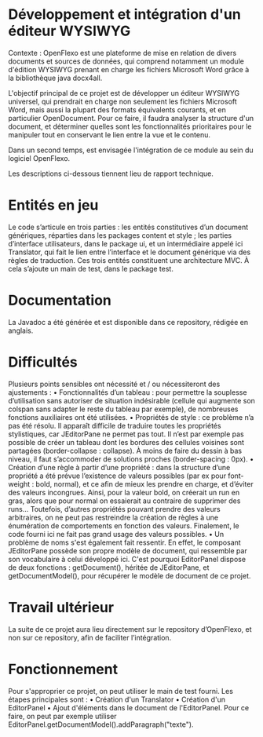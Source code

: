 # Développement et intégration d'un éditeur WYSIWYG 

Contexte : OpenFlexo est une plateforme de mise en relation de divers documents et sources de données, qui comprend notamment un module d'édition WYSIWYG prenant en charge les fichiers Microsoft Word grâce à la bibliothèque java docx4all.

L'objectif principal de ce projet est de développer un éditeur WYSIWYG universel, qui prendrait en charge non seulement les fichiers Microsoft Word, mais aussi la plupart des formats équivalents courants, et en particulier OpenDocument.
Pour ce faire, il faudra analyser la structure d'un document, et déterminer quelles sont les fonctionnalités prioritaires pour le manipuler tout en conservant le lien entre la vue et le contenu.

Dans un second temps, est envisagée l'intégration de ce module au sein du logiciel OpenFlexo.

Les descriptions ci-dessous tiennent lieu de rapport technique.

# Entités en jeu

Le code s’articule en trois parties : les entités constitutives d’un document génériques, réparties dans les packages content et style ; les parties d’interface utilisateurs, dans le package ui, et un intermédiaire appelé ici Translator, qui fait le lien entre l’interface et le document générique via des règles de traduction. Ces trois entités constituent une architecture MVC. À cela s’ajoute un main de test, dans le package test.

# Documentation
La Javadoc a été générée et est disponible dans ce repository, rédigée en anglais.

# Difficultés

Plusieurs points sensibles ont nécessité et / ou nécessiteront des ajustements :
•	Fonctionnalités d’un tableau : pour permettre la souplesse d’utilisation sans autoriser de situation indésirable (cellule qui augmente son colspan sans adapter le reste du tableau par exemple), de nombreuses fonctions auxiliaires ont été utilisées.
•	Propriétés de style : ce problème n’a pas été résolu. Il apparaît difficile de traduire toutes les propriétés stylistiques, car JEditorPane ne permet pas tout. Il n’est par exemple pas possible de créer un tableau dont les bordures des cellules voisines sont partagées (border-collapse : collapse). À moins de faire du dessin à bas niveau, il faut s’accommoder de solutions proches (border-spacing : 0px).
•	Création d’une règle à partir d’une propriété : dans la structure d’une propriété a été prévue l’existence de valeurs possibles (par ex pour font-weight : bold, normal), et ce afin de mieux les prendre en charge, et d’éviter des valeurs incongrues.  Ainsi, pour la valeur bold, on créerait un run en gras, alors que pour normal on essaierait au contraire de supprimer des runs… Toutefois, d’autres propriétés pouvant prendre des valeurs arbitraires, on ne peut pas  restreindre la création de règles à une énumération de comportements en fonction des valeurs. Finalement, le code fourni ici ne fait pas grand usage des valeurs possibles.
•	Un problème de noms s'est également fait ressentir. En effet, le composant JEditorPane possède son propre modèle de document, qui ressemble par son vocabulaire à celui développé ici. C'est pourquoi EditorPanel dispose de deux fonctions : getDocument(), héritée de JEditorPane, et getDocumentModel(), pour récupérer le modèle de document de ce projet.

# Travail ultérieur

La suite de ce projet aura lieu directement sur le repository d’OpenFlexo, et non sur ce repository, afin de faciliter l’intégration.

# Fonctionnement

Pour s'approprier ce projet, on peut utiliser le main de test fourni. Les étapes principales sont :
•	Création d'un Translator
•	Création d'un EditorPanel
•	Ajout d'éléments dans le document de l'EditorPanel. Pour ce faire, on peut par exemple utiliser EditorPanel.getDocumentModel().addParagraph("texte").

